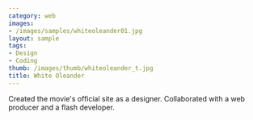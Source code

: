 ```yaml
---
category: web
images:
- /images/samples/whiteoleander01.jpg
layout: sample
tags:
- Design
- Coding
thumb: /images/thumb/whiteoleander_t.jpg
title: White Oleander
---
```

Created the movie's official site as a designer. Collaborated with a web producer and a flash developer.
